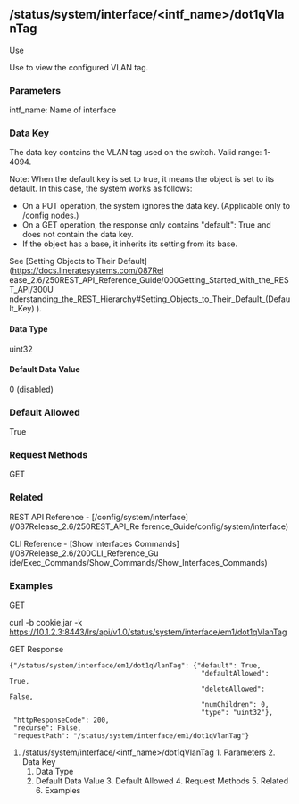 ## /status/system/interface/<intf_name>/dot1qVlanTag

Use

Use to view the configured VLAN tag.

### Parameters

intf_name: Name of interface

### Data Key

The data key contains the VLAN tag used on the switch. Valid range: 1-4094.

Note: When the default key is set to true, it means the object is set to its
default. In this case, the system works as follows:

  * On a PUT operation, the system ignores the data key. (Applicable only to /config nodes.)
  * On a GET operation, the response only contains "default": True and does not contain the data key.
  * If the object has a base, it inherits its setting from its base.

See [Setting Objects to Their Default](https://docs.lineratesystems.com/087Rel
ease_2.6/250REST_API_Reference_Guide/000Getting_Started_with_the_REST_API/300U
nderstanding_the_REST_Hierarchy#Setting_Objects_to_Their_Default_(Default_Key)
).

#### Data Type

uint32

#### Default Data Value

0 (disabled)

### Default Allowed

True

### Request Methods

GET

### Related

REST API Reference - [/config/system/interface](/087Release_2.6/250REST_API_Re
ference_Guide/config/system/interface)

CLI Reference - [Show Interfaces Commands](/087Release_2.6/200CLI_Reference_Gu
ide/Exec_Commands/Show_Commands/Show_Interfaces_Commands)

### Examples

GET

curl -b cookie.jar -k
https://10.1.2.3:8443/lrs/api/v1.0/status/system/interface/em1/dot1qVlanTag

GET Response

    
    
    {"/status/system/interface/em1/dot1qVlanTag": {"default": True,
                                                    "defaultAllowed": True,
                                                    "deleteAllowed": False,
                                                    "numChildren": 0,
                                                    "type": "uint32"},
     "httpResponseCode": 200,
     "recurse": False,
     "requestPath": "/status/system/interface/em1/dot1qVlanTag"}
    

  1. /status/system/interface/<intf_name>/dot1qVlanTag
    1. Parameters
    2. Data Key
      1. Data Type
      2. Default Data Value
    3. Default Allowed
    4. Request Methods
    5. Related
    6. Examples

